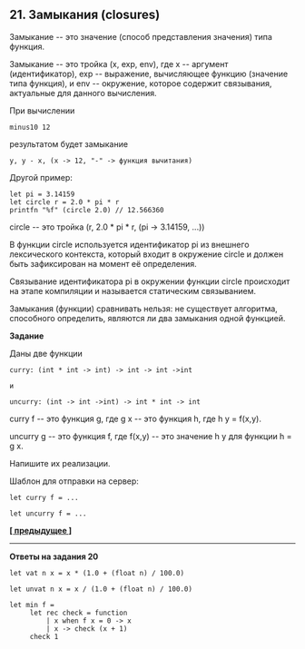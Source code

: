 ## 21. Замыкания (closures)

Замыкание -- это значение (способ представления значения) типа функция.

Замыкание -- это тройка (x, exp, env), где x -- аргумент (идентификатор), exp -- выражение, вычисляющее функцию (значение типа функция), и env -- окружение, которое содержит связывания, актуальные для данного вычисления.

При вычислении

```
minus10 12
```

результатом будет замыкание

```
y, y - x, (x -> 12, "-" -> функция вычитания) 
```

Другой пример:

```
let pi = 3.14159
let circle r = 2.0 * pi * r 
printfn "%f" (circle 2.0) // 12.566360
```

circle -- это тройка (r, 2.0 * pi * r, (pi -> 3.14159, ...))

В функции circle используется идентификатор pi из внешнего лексического контекста, который входит в окружение circle и должен быть зафиксирован на момент её определения.

Связывание идентификатора pi в окружении функции circle происходит на этапе компиляции и называется статическим связыванием.

Замыкания (функции) сравнивать нельзя: не существует алгоритма, способного определить, являются ли два замыкания одной функцией.

**Задание**

Даны две функции

```
curry: (int * int -> int) -> int -> int ->int

и

uncurry: (int -> int ->int) -> int * int -> int
```

curry f -- это функция g, где g x -- это функция h, где h y = f(x,y).

uncurry g -- это функция f, где f(x,y) -- это значение h y для функции h = g x.

Напишите их реализации.

Шаблон для отправки на сервер:

```
let curry f = ...

let uncurry f = ...
```

**[[ предыдущее ]](https://skillsmart.ru/fp/fsh/lb2cc952d6.html)**

---

**Ответы на задания 20**

```
let vat n x = x * (1.0 + (float n) / 100.0) 

let unvat n x = x / (1.0 + (float n) / 100.0)

let min f = 
     let rec check = function 
         | x when f x = 0 -> x 
         | x -> check (x + 1) 
     check 1
```
